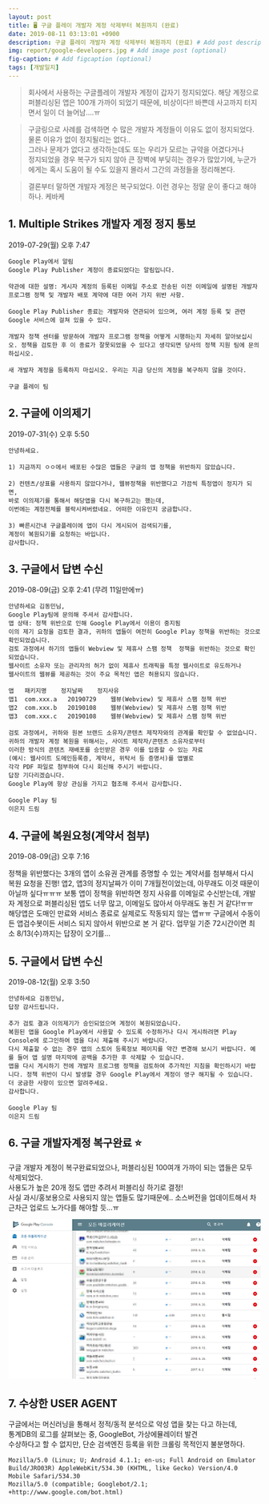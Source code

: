 ```yaml
---
layout: post
title: 🖥️ 구글 플레이 개발자 계정 삭제부터 복원까지 (완료)
date: 2019-08-11 03:13:01 +0900
description: 구글 플레이 개발자 계정 삭제부터 복원까지 (완료) # Add post description (optional)
img: report/google-developers.jpg # Add image post (optional)
fig-caption: # Add figcaption (optional)
tags: [개발일지]
---
```

>회사에서 사용하는 구글플레이 개발자 계정이 갑자기 정지되었다. 
해당 계정으로 퍼블리싱된 앱은 100개 가까이 되었기 때문에, 비상이다!!
바쁜데 사고까지 터지면서 일이 더 늘어남....ㅠ

> 구글링으로 사례를 검색하면 수 많은 개발자 계정들이 이유도 없이 정지되었다.
물론 이유가 없이 정지될리는 없다..   
그러나 문제가 없다고 생각하는데도 또는 우리가 모르는 규약을 어겼다거나  
정지되었을 경우 복구가 되지 않아 큰 장벽에 부딪히는 경우가 많았기에,
누군가에게는 혹시 도움이 될 수도 있을지 몰라서 그간의 과정들을 정리해본다.

>결론부터 말하면 개발자 계정은 복구되었다.
이런 경우는 정말 운이 좋다고 해야하나. 케바케



## 1. Multiple Strikes 개발자 계정 정지 통보
2019-07-29(월) 오후 7:47

~~~
Google Play에서 알림
Google Play Publisher 계정이 종료되었다는 알림입니다.

약관에 대한 설명: 게시자 계정의 등록된 이메일 주소로 전송된 이전 이메일에 설명된 개발자 프로그램 정책 및 개발자 배포 계약에 대한 여러 가지 위반 사항.

Google Play Publisher 종료는 개발자와 연관되어 있으며, 여러 계정 등록 및 관련 Google 서비스에 걸쳐 있을 수 있다.

개발자 정책 센터를 방문하여 개발자 프로그램 정책을 어떻게 시행하는지 자세히 알아보십시오. 정책을 검토한 후 이 종료가 잘못되었을 수 있다고 생각되면 당사의 정책 지원 팀에 문의하십시오.

새 개발자 계정을 등록하지 마십시오. 우리는 지금 당신의 계정을 복구하지 않을 것이다.

구글 플레이 팀
~~~

## 2. 구글에 이의제기
2019-07-31(수) 오후 5:50

~~~
안녕하세요.

1) 지금까지 ㅇㅇ에서 배포된 수많은 앱들은 구글의 앱 정책을 위반하지 않았습니다.

2) 컨텐츠/상표를 사용하지 않았다거나, 웹뷰정책을 위반했다고 가끔씩 특정앱이 정지가 되면,
바로 이의제기를 통해서 해당앱을 다시 복구하고는 했는데,
이번에는 계정전체를 블락시켜버렸네요. 어떠한 이유인지 궁금합니다.

3) 빠른시간내 구글플레이에 앱이 다시 게시되어 검색되기를,
계정이 복원되기를 요청하는 바입니다.
감사합니다.
~~~


## 3. 구글에서 답변 수신
2019-08-09(금) 오후 2:41 (무려 11일만에ㅠ)

~~~
안녕하세요 김동민님,
Google Play팀에 문의해 주셔서 감사합니다.
앱 상태: 정책 위반으로 인해 Google Play에서 이용이 중지됨
이의 제기 요청을 검토한 결과, 귀하의 앱들이 여전히 Google Play 정책을 위반하는 것으로 확인되었습니다.
검토 과정에서 하기의 앱들이 Webview 및 제휴사 스팸 정책  정책을 위반하는 것으로 확인되었습니다. 
웹사이트 소유자 또는 관리자의 허가 없이 제휴사 트래픽을 특정 웹사이트로 유도하거나
웹사이트의 웹뷰를 제공하는 것이 주요 목적인 앱은 허용되지 않습니다.

앱	패키지명	정지날짜	정지사유
앱1	com.xxx.a	20190729	웹뷰(Webview) 및 제휴사 스팸 정책 위반
앱2	com.xxx.b	20190108	웹뷰(Webview) 및 제휴사 스팸 정책 위반
앱3	com.xxx.c	20190108	웹뷰(Webview) 및 제휴사 스팸 정책 위반

검토 과정에서, 귀하와 원본 브랜드 소유자/콘텐츠 제작자와의 관계를 확인할 수 없었습니다. 
귀하의 개발자 계정 복원을 위해서는, 사이트 제작자/콘텐츠 소유자로부터
이러한 방식의 콘텐츠 재배포를 승인받은 경우 이를 입증할 수 있는 자료
(예시: 웹사이트 도메인등록증, 계약서, 위탁서 등 증명서)를 앱별로
각각 PDF 파일로 첨부하여 다시 회신해 주시기 바랍니다.
답장 기다리겠습니다.
Google Play에 항상 관심을 가지고 협조해 주셔서 감사합니다.

Google Play 팀
이은지 드림
~~~


## 4. 구글에 복원요청(계약서 첨부)
2019-08-09(금) 오후 7:16

정책을 위반했다는 3개의 앱이 소유권 관계를 증명할 수 있는 계약서를 첨부해서 다시 복원 요청을 진행!
앱2, 앱3의 정지날짜가 이미 7개월전이었는데, 아무래도 이것 때문이 아닐까 싶다ㅠㅠㅠ
보통 앱이 정책을 위반하면 정지 사유를 이메일로 수신받는데,
개발자 계정으로 퍼블리싱된 앱도 너무 많고, 이메일도 많아서 아무래도 놓친 거 같다!ㅠㅠ
해당앱은 도매인 만료와 서비스 종료로 실제로도 작동되지 않는 앱ㅠㅠ
구글에서 수동이든 앱검수봇이든 서비스 되지 않아서 위반으로 본 거 같다.
업무일 기준 72시간이면 최소 8/13(수)까지는 답장이 오기를...<br/>



## 5. 구글에서 답변 수신
2019-08-12(월) 오후 3:50

~~~
안녕하세요 김동민님,
답장 감사드립니다. 

추가 검토 결과 이의제기가 승인되었으며 계정이 복원되었습니다. 
복원된 앱을 Google Play에서 사용할 수 있도록 수정하거나 다시 게시하려면 Play Console에 로그인하여 앱을 다시 제출해 주시기 바랍니다. 
다시 제출할 수 없는 경우 앱의 스토어 등록정보 페이지를 약간 변경해 보시기 바랍니다. 예를 들어 앱 설명 마지막에 공백을 추가한 후 삭제할 수 있습니다.
앱을 다시 게시하기 전에 개발자 프로그램 정책을 검토하여 추가적인 지침을 확인하시기 바랍니다. 정책 위반이 다시 발생할 경우 Google Play에서 계정이 영구 해지될 수 있습니다.
더 궁금한 사항이 있으면 알려주세요.
감사합니다.

Google Play 팀
이은지 드림
~~~


## 6. 구글 개발자계정 복구완료 ⭐

구글 개발자 계정이 복구완료되었으나, 퍼블리싱된 100여개 가까이 되는 앱들은 모두 삭제되었다.  
사용도가 높은 20개 정도 앱만 추려서 퍼블리싱 하기로 결정!  
사실 과시/홍보용으로 사용되지 않는 앱들도 많기때문에..
소스버전을 업데이트해서 차근차근 업로드 노가다를 해야할 듯...ㅠ 

![google-developers-2.jpg](/img/in-post/google-developers-2.jpg)<br/>


## 7. 수상한 USER AGENT
구글에서는 머신러닝을 통해서 정적/동적 분석으로 악성 앱을 찾는 다고 하는데,  
통계DB의 로그를 살펴보는 중, GoogleBot, 가상에뮬레이터 발견  
수상하다고 할 수 없지만, 단순 검색엔진 등록을 위한 크롤링 목적인지 불분명하다.

~~~
Mozilla/5.0 (Linux; U; Android 4.1.1; en-us; Full Android on Emulator Build/JRO03R) AppleWebKit/534.30 (KHTML, like Gecko) Version/4.0 Mobile Safari/534.30
Mozilla/5.0 (compatible; Googlebot/2.1; +http://www.google.com/bot.html)
~~~